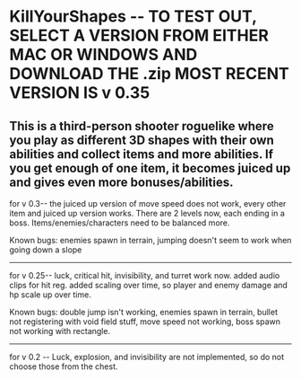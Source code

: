 # KillYourShapes -- TO TEST OUT, SELECT A VERSION FROM EITHER MAC OR WINDOWS AND DOWNLOAD THE .zip MOST RECENT VERSION IS v 0.35
This is a third-person shooter roguelike where you play as different 3D shapes with their own abilities and collect items and more abilities. If you get enough of one item, it becomes juiced up and gives even more bonuses/abilities.
-------------------------------------------------------------------------------------------------------------
for v 0.3-- the juiced up version of move speed does not work, every other item and juiced up version works. There are 2 levels now, each ending in a boss. Items/enemies/characters need to be balanced more.

Known bugs: enemies spawn in terrain, jumping doesn't seem to work when going down a slope

-------------------------------------------------------------------------------------------------------------
for v 0.25-- luck, critical hit, invisibility, and turret work now. added audio clips for hit reg. added scaling over time, so player and enemy damage and hp scale up over time.

Known bugs: double jump isn't working, enemies spawn in terrain, bullet not registering with void field stuff, move speed not working, boss spawn not working with rectangle.


-------------------------------------------------------------------------------------------------------------
for v 0.2 -- Luck, explosion, and invisibility are not implemented, so do not choose those from the chest.
